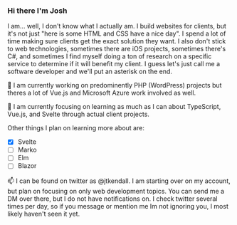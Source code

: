### Hi there I'm Josh

I am... well, I don't know what I actually am. I build websites for clients, but it's not just "here is some HTML and CSS have a nice day". I spend a lot of time making sure clients get the exact solution they want. I also don't stick to web technologies, sometimes there are iOS projects, sometimes there's C#, and sometimes I find myself doing a ton of research on a specific service to determine if it will benefit my client. I guess let's just call me a software developer and we'll put an asterisk on the end.

🔭 I am currently working on predominently PHP (WordPress) projects but theres a lot of Vue.js and Microsoft Azure work involved as well.

🌱 I am currently focusing on learning as much as I can about TypeScript, Vue.js, and Svelte through actual client projects.

Other things I plan on learning more about are:

- [x] Svelte
- [ ] Marko
- [ ] Elm
- [ ] Blazor

📫 I can be found on twitter as @jtkendall. I am starting over on my account, but plan on focusing on only web development topics. You can send me a DM over there, but I do not have notifications on. I check twitter several times per day, so if you message or mention me Im not ignoring you, I most likely haven't seen it yet.

<!--
**jtkendall/jtkendall** is a ✨ _special_ ✨ repository because its `README.md` (this file) appears on your GitHub profile.

Here are some ideas to get you started:

- 🔭 I’m currently working on ...
- 🌱 I’m currently learning ...
- 👯 I’m looking to collaborate on ...
- 🤔 I’m looking for help with ...
- 💬 Ask me about ...
- 📫 How to reach me: ...
- 😄 Pronouns: ...
- ⚡ Fun fact: ...
-->
